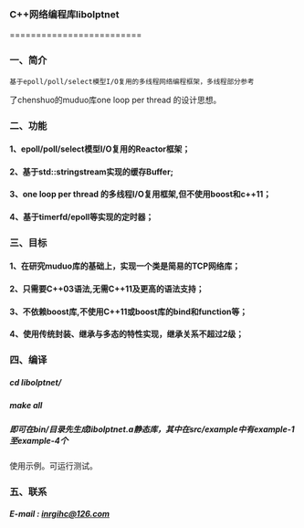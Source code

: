
### C++网络编程库libolptnet
=========================

### 一、简介
    基于epoll/poll/select模型I/O复用的多线程网络编程框架，多线程部分参考
了chenshuo的muduo库one loop per thread 的设计思想。

### 二、功能
#### 1、epoll/poll/select模型I/O复用的Reactor框架；
#### 2、基于std::stringstream实现的缓存Buffer;
#### 3、one loop per thread 的多线程I/O复用框架,但不使用boost和c++11；
#### 4、基于timerfd/epoll等实现的定时器；

### 三、目标
#### 1、在研究muduo库的基础上，实现一个类是简易的TCP网络库；
#### 2、只需要C++03语法,无需C++11及更高的语法支持；
#### 3、不依赖boost库,不使用C++11或boost库的bind和function等；
#### 4、使用传统封装、继承与多态的特性实现，继承关系不超过2级；

### 四、编译
  ##### cd libolptnet/
  ##### make all
  ##### 即可在bin/目录先生成libolptnet.a静态库，其中在src/example中有example-1至example-4个
使用示例。可运行测试。 

### 五、联系
  ##### E-mail : inrgihc@126.com
